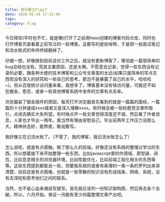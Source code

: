 ```yaml
---
title: 我也要立Flag了
date: 2020-05-24 17:32:46
tags:
category: Flag
---
```

今日得空(平时也不忙，就是懒)打开了之前用hexo创建的博客代码仓库，同时也打开博客页面看着之前写过的一些博客。这都写的是些啥呀，于是把一些面试笔记和流水账式的年终终结删掉了。

仔细一想，好像换到目前这份工作之后，就没有更新博客了，哪怕是一篇很简单的bug总结也没有。究其主要原因，还是太懒。不愿意去记录，觉得一些东西没有记录的必要，跟各种大佬的技术博客和公众号文章差的太远(如果只是简单的写点东西而没有深入的研究和一些自己的思考，那岂不是暴露了自己的水平，哈哈哈~)。但从百度统计访问量来看，我想多了。博客基本没有啥访问量，可能还不如在掘金，思否，或者一些其他博客系统中发布的文章有点击率。

浏览器装了掘金插件的原因，每天打开浏览器首先看到的就是一篇篇的面经，一篇篇的十分钟速成xxxx或者又是深入理解xxxx。有时候会被一些标题党文章所吸引，点进去确实大失所望。有时候点开一些文章觉得深度还不错，然后看了作者信息，人家也才毕业一两年。我当然有理由安慰自己，毕业前两年工作压力没那么大，精神状态好，能熬夜，敢说敢写。

我好像又在记流水账了。（不管了，我的博客，我记流水账怎么了）

怎么说呢，就是有点感触。做了那么久的前端，好像还没有系统的整理过学过的东西。所以想着接下来开始整理一些东西，比如javascript里的作用域、原型链、闭包，比如息息相关的浏览器环境，比如性能优化，比如前端工程化相关的东西等等。这些东西提到都能说一些，但要我系统的或者有条理的一条一条的罗列出来讲清楚，目前还是有点困难。也就是一些零散的知识没有形成线条、网络、系统，没有去深挖和思考他们之间的联系。

当然，也不是心血来潮说写就写。首先我应该列一份知识架构图，然后再去各个击破。所以，六月开始，保证一月能有至少四篇整理文章产出吧。